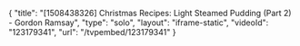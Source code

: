 {
    "title": "[1508438326] Christmas Recipes: Light Steamed Pudding (Part 2) - Gordon Ramsay",
    "type": "solo",
    "layout": "iframe-static",
    "videoId": "123179341",
    "url": "\/tvpembed\/123179341"
}